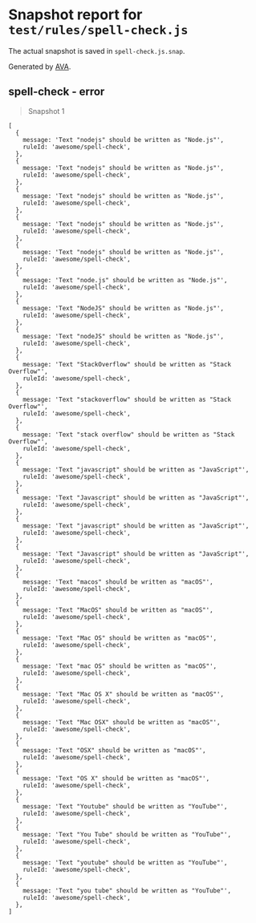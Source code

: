 # Snapshot report for `test/rules/spell-check.js`

The actual snapshot is saved in `spell-check.js.snap`.

Generated by [AVA](https://ava.li).

## spell-check - error

> Snapshot 1

    [
      {
        message: 'Text "nodejs" should be written as "Node.js"',
        ruleId: 'awesome/spell-check',
      },
      {
        message: 'Text "nodejs" should be written as "Node.js"',
        ruleId: 'awesome/spell-check',
      },
      {
        message: 'Text "nodejs" should be written as "Node.js"',
        ruleId: 'awesome/spell-check',
      },
      {
        message: 'Text "nodejs" should be written as "Node.js"',
        ruleId: 'awesome/spell-check',
      },
      {
        message: 'Text "nodejs" should be written as "Node.js"',
        ruleId: 'awesome/spell-check',
      },
      {
        message: 'Text "node.js" should be written as "Node.js"',
        ruleId: 'awesome/spell-check',
      },
      {
        message: 'Text "NodeJS" should be written as "Node.js"',
        ruleId: 'awesome/spell-check',
      },
      {
        message: 'Text "nodeJS" should be written as "Node.js"',
        ruleId: 'awesome/spell-check',
      },
      {
        message: 'Text "StackOverflow" should be written as "Stack Overflow"',
        ruleId: 'awesome/spell-check',
      },
      {
        message: 'Text "stackoverflow" should be written as "Stack Overflow"',
        ruleId: 'awesome/spell-check',
      },
      {
        message: 'Text "stack overflow" should be written as "Stack Overflow"',
        ruleId: 'awesome/spell-check',
      },
      {
        message: 'Text "javascript" should be written as "JavaScript"',
        ruleId: 'awesome/spell-check',
      },
      {
        message: 'Text "Javascript" should be written as "JavaScript"',
        ruleId: 'awesome/spell-check',
      },
      {
        message: 'Text "javascript" should be written as "JavaScript"',
        ruleId: 'awesome/spell-check',
      },
      {
        message: 'Text "Javascript" should be written as "JavaScript"',
        ruleId: 'awesome/spell-check',
      },
      {
        message: 'Text "macos" should be written as "macOS"',
        ruleId: 'awesome/spell-check',
      },
      {
        message: 'Text "MacOS" should be written as "macOS"',
        ruleId: 'awesome/spell-check',
      },
      {
        message: 'Text "Mac OS" should be written as "macOS"',
        ruleId: 'awesome/spell-check',
      },
      {
        message: 'Text "mac OS" should be written as "macOS"',
        ruleId: 'awesome/spell-check',
      },
      {
        message: 'Text "Mac OS X" should be written as "macOS"',
        ruleId: 'awesome/spell-check',
      },
      {
        message: 'Text "Mac OSX" should be written as "macOS"',
        ruleId: 'awesome/spell-check',
      },
      {
        message: 'Text "OSX" should be written as "macOS"',
        ruleId: 'awesome/spell-check',
      },
      {
        message: 'Text "OS X" should be written as "macOS"',
        ruleId: 'awesome/spell-check',
      },
      {
        message: 'Text "Youtube" should be written as "YouTube"',
        ruleId: 'awesome/spell-check',
      },
      {
        message: 'Text "You Tube" should be written as "YouTube"',
        ruleId: 'awesome/spell-check',
      },
      {
        message: 'Text "youtube" should be written as "YouTube"',
        ruleId: 'awesome/spell-check',
      },
      {
        message: 'Text "you tube" should be written as "YouTube"',
        ruleId: 'awesome/spell-check',
      },
    ]
